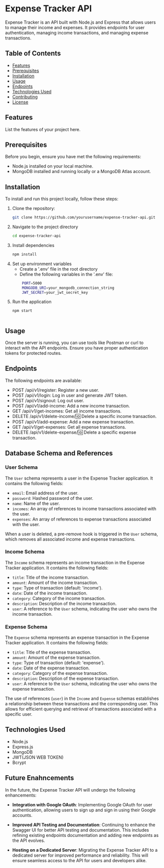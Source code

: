 # Expense Tracker API

Expense Tracker is an API built with Node.js and Express that allows users to manage their income and expenses. It provides endpoints for user authentication, managing income transactions, and managing expense transactions.

## Table of Contents

- [Features](#features)
- [Prerequisites](#prerequisites)
- [Installation](#installation)
- [Usage](#usage)
- [Endpoints](#endpoints)
- [Technologies Used](#technologies-used)
- [Contributing](#contributing)
- [License](#license)

## Features

List the features of your project here.

## Prerequisites

Before you begin, ensure you have met the following requirements:

- Node.js installed on your local machine.
- MongoDB installed and running locally or a MongoDB Atlas account.

## Installation

To install and run this project locally, follow these steps:

1. Clone the repository:
   ```bash
   git clone https://github.com/yourusername/expense-tracker-api.git
2. Navigate to the project directory
   ```bash
   cd expense-tracker-api
3. Install dependencies
   ```bash
   npm install
4. Set up environment variables
   - Create a '.env' file in the root directory
   - Define the following variables in the '.env' file:
     ```bash
      PORT=5000
      MONGODB_URI=your_mongodb_connection_string
      JWT_SECRET=your_jwt_secret_key
5. Run the application
   ```bash
   npm start
 
 ## Usage
 Once the server is running, you can use tools like Postman or curl to interact with the API endpoints. Ensure 
 you have proper authentication tokens for protected routes.

 ## Endpoints
 The following endpoints are available:
 - POST /api/v1/register: Register a new user.
 - POST /api/v1/login: Log in user and generate JWT token.
 - POST /api/v1/signout: Log out user.
 - POST /api/v1/add-income: Add a new income transaction.
 - GET /api/v1/get-incomes: Get all income transactions.
 - DELETE /api/v1/delete-income/:id: Delete a specific income transaction.
 - POST /api/v1/add-expense: Add a new expense transaction.
 - GET /api/v1/get-expenses: Get all expense transactions.
 - DELETE /api/v1/delete-expense/:id: Delete a specific expense transaction.

## Database Schema and References

### User Schema

The `User` schema represents a user in the Expense Tracker application. It contains the following fields:

- `email`: Email address of the user.
- `password`: Hashed password of the user.
- `name`: Name of the user.
- `incomes`: An array of references to income transactions associated with the user.
- `expenses`: An array of references to expense transactions associated with the user.

When a user is deleted, a pre-remove hook is triggered in the `User` schema, which removes all associated income and expense transactions.

### Income Schema

The `Income` schema represents an income transaction in the Expense Tracker application. It contains the following fields:

- `title`: Title of the income transaction.
- `amount`: Amount of the income transaction.
- `type`: Type of transaction (default: 'income').
- `date`: Date of the income transaction.
- `category`: Category of the income transaction.
- `description`: Description of the income transaction.
- `user`: A reference to the `User` schema, indicating the user who owns the income transaction.

### Expense Schema

The `Expense` schema represents an expense transaction in the Expense Tracker application. It contains the following fields:

- `title`: Title of the expense transaction.
- `amount`: Amount of the expense transaction.
- `type`: Type of transaction (default: 'expense').
- `date`: Date of the expense transaction.
- `category`: Category of the expense transaction.
- `description`: Description of the expense transaction.
- `user`: A reference to the `User` schema, indicating the user who owns the expense transaction.

The use of references (`user`) in the `Income` and `Expense` schemas establishes a relationship between these transactions and the corresponding user. This allows for efficient querying and retrieval of transactions associated with a specific user.


## Technologies Used
- Node.js
- Express.js
- MongoDB
- JWT(JSON WEB TOKEN)
- Bcrypt
## Future Enahncements
In the future, the Expense Tracker API will undergo the following enhancements:

- **Integration with Google OAuth**: Implementing Google OAuth for user authentication, allowing users to sign up  and sign in using their Google accounts.

- **Improved API Testing and Documentation**: Continuing to enhance the Swagger UI for better API testing and 
  documentation. This includes refining existing endpoints documentation and adding new endpoints as the API 
  evolves.

- **Hosting on a Dedicated Server**: Migrating the Expense Tracker API to a dedicated server for improved performance and reliability. This will ensure seamless access to the API for users and developers alike.
 




    
